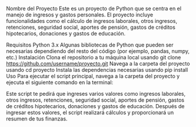 Nombre del Proyecto
Este es un proyecto de Python que se centra en el manejo de ingresos y gastos personales. El proyecto incluye funcionalidades como el cálculo de ingresos laborales, otros ingresos, retenciones, seguridad social, aportes de pensión, gastos de créditos hipotecarios, donaciones y gastos de educación.

Requisitos
Python 3.x
Algunas bibliotecas de Python que pueden ser necesarias dependiendo del resto del código (por ejemplo, pandas, numpy, etc.)
Instalación
Clona el repositorio a tu máquina local usando git clone https://github.com/username/proyecto.git
Navega a la carpeta del proyecto usando cd proyecto
Instala las dependencias necesarias usando pip install
Uso
Para ejecutar el script principal, navega a la carpeta del proyecto y ejecuta el siguiente comando en la terminal:

Este script te pedirá que ingreses varios valores como ingresos laborales, otros ingresos, retenciones, seguridad social, aportes de pensión, gastos de créditos hipotecarios, donaciones y gastos de educación. Después de ingresar estos valores, el script realizará cálculos y proporcionará un resumen de tus finanzas.


